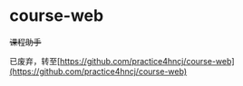 # course-web
~~课程助手~~

已废弃，转至[https://github.com/practice4hncj/course-web](https://github.com/practice4hncj/course-web)